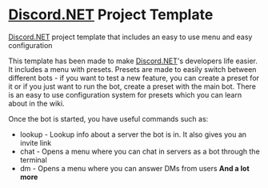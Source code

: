 # [Discord.NET](https://github.com/discord-net/Discord.Net) Project Template
[Discord.NET](https://github.com/discord-net/Discord.Net) project template that includes an easy to use menu and easy configuration

This template has been made to make [Discord.NET](https://github.com/discord-net/Discord.Net)'s developers life easier. It includes a menu with presets. Presets are made to easily switch between different bots - if you want to test a new feature, you can create a preset for it or if you just want to run the bot, create a preset with the main bot. There is an easy to use configuration system for presets which you can learn about in the wiki.

Once the bot is started, you have useful commands such as:
- lookup - Lookup info about a server the bot is in. It also gives you an invite link
- chat - Opens a menu where you can chat in servers as a bot through the terminal
- dm - Opens a menu where you can answer DMs from users
**And a lot more**

